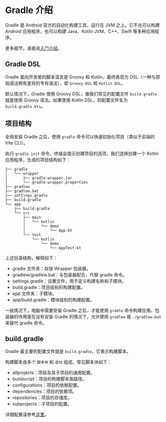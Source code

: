 # Gradle 介绍

Gradle 是 Android 官方的自动化构建工具，运行在 JVM 之上。它不光可以构建 Android 应用程序，也可以构建 Java、Kotlin JVM、C++、Swift 等多种应用程序。

更多细节，请查阅[入门介绍](https://docs.gradle.org/8.0/userguide/getting_started.html)。

## Gradle DSL

Gradle 面向开发者的脚本语言是 Groovy 和 Kotlin，最终表现为 DSL（一种与原始语法稍有差异的专有语法），即 `Groovy DSL` 和 `Kotlin DSL`。

默认情况下，Gradle 使用 Groovy DSL，像我们常见的配置文件 `build.gradle` 就是使用 Groovy 语法。如果使用 Kotlin DSL，则配置文件名为 `build.gradle.kts`。

## 项目结构

全局安装 Gradle 之后，使用 `gradle` 命令可以快速初始化项目（类似于前端的 Vite CLI）。

执行 `gradle init` 命令，终端会提示创建项目的选项，我们选择创建一个 Kotlin 应用程序，生成的项目结构如下：

```
├── gradle
│   └── wrapper
│       ├── gradle-wrapper.jar
│       └── gradle-wrapper.properties
├── gradlew
├── gradlew.bat
├── settings.gradle
├── build.gradle
└── app
    ├── build.gradle
    └── src
        ├── main
        │   └── kotlin
        │       └── demo
        │           └── App.kt
        └── test
            └── kotlin
                └── demo
                    └── AppTest.kt
```

上述目录结构，解释如下：

- gradle 文件夹：存放 Wrapper 包装器。
- gradlew/gradlew.bat：与包装器配合，代替 gradle 命令。
- settings.gradle：设置文件，用于定义构建名称和子模块。
- build.gradle：项目级别的构建配置。
- app 文件夹：子模块。
- app/build.gradle：模块级别的构建配置。

一般情况下，电脑中需要安装 Gradle 之后，才能使用 `gradle` 命令构建应用。包装器的作用是在没有安装 Gradle 的情况下，允许使用 `gradlew` 或 `./gradlew.bat` 来替代 gradle 命令。

## build.gradle

Gradle 最主要的配置文件就是 `build.gradle`，它表示构建脚本。

构建脚本由多个 `脚本块` 和 `语句` 组成。常见脚本块如下：

- allprojects：项目及其子项目的通用配置。
- buildscript：项目的构建脚本类路径。
- configurations：项目的依赖配置。
- dependencies：项目的依赖项。
- repositories：项目的存储库。
- subprojects：子项目的配置。

详细配置请参考[这里](https://docs.gradle.org/8.0/dsl/index.html)。
